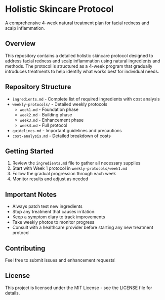 # Holistic Skincare Protocol

A comprehensive 4-week natural treatment plan for facial redness and scalp inflammation.

## Overview

This repository contains a detailed holistic skincare protocol designed to address facial redness and scalp inflammation using natural ingredients and methods. The protocol is structured as a 4-week program that gradually introduces treatments to help identify what works best for individual needs.

## Repository Structure

- `ingredients.md` - Complete list of required ingredients with cost analysis
- `weekly-protocols/` - Detailed weekly protocols
  - `week1.md` - Foundation phase
  - `week2.md` - Building phase
  - `week3.md` - Enhancement phase
  - `week4.md` - Full protocol
- `guidelines.md` - Important guidelines and precautions
- `cost-analysis.md` - Detailed breakdown of costs

## Getting Started

1. Review the `ingredients.md` file to gather all necessary supplies
2. Start with Week 1 protocol in `weekly-protocols/week1.md`
3. Follow the gradual progression through each week
4. Monitor results and adjust as needed

## Important Notes

- Always patch test new ingredients
- Stop any treatment that causes irritation
- Keep a symptom diary to track improvements
- Take weekly photos to monitor progress
- Consult with a healthcare provider before starting any new treatment protocol

## Contributing

Feel free to submit issues and enhancement requests!

## License

This project is licensed under the MIT License - see the LICENSE file for details.